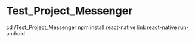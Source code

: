 # Test_Project_Messenger
cd /Test_Project_Messenger
npm install
react-native link
react-native run-android

